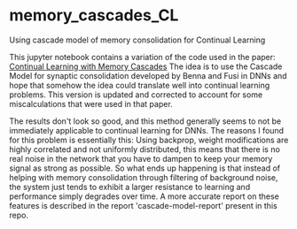 # memory_cascades_CL
Using cascade model of memory consolidation for Continual Learning

This jupyter notebook contains a variation of the code used in the paper: [Continual Learning with Memory Cascades](https://openreview.net/pdf?id=E1xIZf0E7qr)
The idea is to use the Cascade Model for synaptic consolidation developed by Benna and Fusi in DNNs and hope that somehow the idea could translate well into continual learning problems.
This version is updated and corrected to account for some miscalculations that were used in that paper. 

The results don't look so good, and this method generally seems to not be immediately applicable
to continual learning for DNNs. The reasons I found for this problem is essentially this:
Using backprop, weight modifications are highly correlated and not uniformly distributed, 
this means that there is no real noise in the network that you have to dampen to keep your
memory signal as strong as possible. So what ends up happening is that instead of helping with 
memory consolidation through filtering of background noise, the system just tends to exhibit a 
larger resistance to learning and performance simply degrades over time. 
A more accurate report on these features is described in the report 'cascade-model-report' present in this repo.